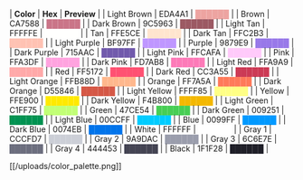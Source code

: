 | **Color** | **Hex** | **Preview** |
| Light Brown | EDA4A1 | <font color="eda4a1">██████</font> |
| Brown | CA7588 | <font color="ca7588">██████</font> |
| Dark Brown | 9C5963 | <font color="9c5963">██████</font> |
| Light Tan | FFFFFE | <font color="fffffe">██████</font> |
| Tan | FFE5CE | <font color="ffe5ce">██████</font> |
| Dark Tan | FFC2B3 | <font color="ffc2b3">██████</font> |
| Light Purple | BF97FF | <font color="bf97ff">██████</font> |
| Purple | 9879E9 | <font color="9879e9">██████</font> |
| Dark Purple | 715AAC | <font color="715aac">██████</font> |
| Light Pink | FFCAFA | <font color="ffcafa">██████</font> |
| Pink | FFA3DF | <font color="ffa3df">██████</font> |
| Dark Pink | FD7AB8 | <font color="fd7ab8">██████</font> |
| Light Red | FFA9A9 | <font color="ffa9a9">██████</font> |
| Red | FF5172 | <font color="ff5172">██████</font> |
| Dark Red | CC3A55 | <font color="cc3a55">██████</font> |
| Light Orange | FFB88D | <font color="ffb88d">██████</font> |
| Orange | FF7A5A | <font color="ff7a5a">██████</font> |
| Dark Orange | D55846 | <font color="d55846">██████</font> |
| Light Yellow | FFFF85 | <font color="ffff85">██████</font> |
| Yellow | FFE900 | <font color="ffe900">██████</font> |
| Dark Yellow | F4B800 | <font color="f4b800">██████</font> |
| Light Green | C1FF75 | <font color="c1ff75">██████</font> |
| Green | 47CE54 | <font color="47ce54">██████</font> |
| Dark Green | 009251 | <font color="009251">██████</font> |
| Light Blue | 00CCFF | <font color="00ccff">██████</font> |
| Blue | 0099FF | <font color="0099ff">██████</font> |
| Dark Blue | 0074EB | <font color="0074eb">██████</font> |
| White | FFFFFF | <font color="ffffff">██████</font> |
| Gray 1 | CCCFD7 | <font color="cccfd7">██████</font> |
| Gray 2 | 9A9DAC | <font color="9a9dac">██████</font> |
| Gray 3 | 6C6E7E | <font color="6c6e7e">██████</font> |
| Gray 4 | 444453 | <font color="444453">██████</font> |
| Black | 1F1F28 | <font color="1f1f28">██████</font> |

[[/uploads/color_palette.png]]